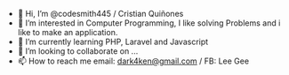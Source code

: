 - 👋 Hi, I’m @codesmith445 / Cristian Quiñones
- 👀 I’m interested in Computer Programming, I like solving Problems and i like to make an application.
- 🌱 I’m currently learning PHP, Laravel and Javascript
- 💞️ I’m looking to collaborate on ...
- 📫 How to reach me email: dark4ken@gmail.com / FB: Lee Gee

<!---
codesmith445/codesmith445 is a ✨ special ✨ repository because its `README.md` (this file) appears on your GitHub profile.
You can click the Preview link to take a look at your changes.
--->
